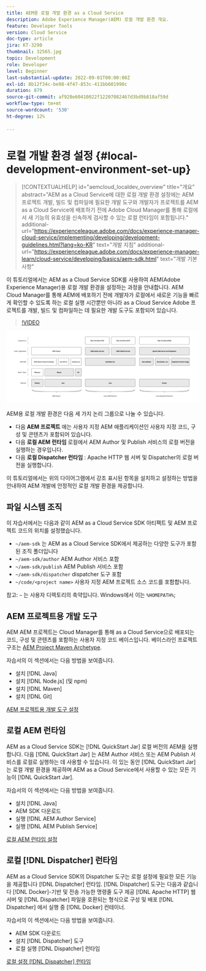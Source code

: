 ```yaml
---
title: AEM용 로컬 개발 환경 as a Cloud Service
description: Adobe Experience Manager(AEM) 로컬 개발 환경 개요.
feature: Developer Tools
version: Cloud Service
doc-type: article
jira: KT-3290
thumbnail: 32565.jpg
topic: Development
role: Developer
level: Beginner
last-substantial-update: 2022-09-01T00:00:00Z
exl-id: 8b12f34c-be98-4f47-853c-411bb601990c
duration: 879
source-git-commit: af928e60410022f12207082467d3bd9b818af59d
workflow-type: tm+mt
source-wordcount: '530'
ht-degree: 12%

---
```


# 로컬 개발 환경 설정 {#local-development-environment-set-up}

>[!CONTEXTUALHELP]
>id="aemcloud_localdev_overview"
>title="개요"
>abstract="AEM as a Cloud Service에 대한 로컬 개발 환경 설정에는 AEM 프로젝트 개발, 빌드 및 컴파일에 필요한 개발 도구와 개발자가 프로젝트를 AEM as a Cloud Service에 배포하기 전에 Adobe Cloud Manager를 통해 로컬에서 새 기능의 유효성을 신속하게 검사할 수 있는 로컬 런타임이 포함됩니다."
>additional-url="https://experienceleague.adobe.com/docs/experience-manager-cloud-service/implementing/developing/development-guidelines.html?lang=ko-KR" text="개발 지침"
>additional-url="https://experienceleague.adobe.com/docs/experience-manager-learn/cloud-service/developing/basics/aem-sdk.html" text="개발 기본 사항"

이 튜토리얼에서는 AEM as a Cloud Service SDK를 사용하여 AEM(Adobe Experience Manager)용 로컬 개발 환경을 설정하는 과정을 안내합니다. AEM Cloud Manager를 통해 AEM에 배포하기 전에 개발자가 로컬에서 새로운 기능을 빠르게 확인할 수 있도록 하는 로컬 실행 시간뿐만 아니라 as a Cloud Service Adobe 프로젝트를 개발, 빌드 및 컴파일하는 데 필요한 개발 도구도 포함되어 있습니다.

>[!VIDEO](https://video.tv.adobe.com/v/32565?quality=12&learn=on)

![AEM as a Cloud Service 로컬 개발 환경 기술 스택](./assets/overview/aem-sdk-technology-stack.png)

AEM용 로컬 개발 환경은 다음 세 가지 논리 그룹으로 나눌 수 있습니다.

+ 다음 __AEM 프로젝트__ 에는 사용자 지정 AEM 애플리케이션인 사용자 지정 코드, 구성 및 콘텐츠가 포함되어 있습니다.
+ 다음 __로컬 AEM 런타임__ 로컬에서 AEM Author 및 Publish 서비스의 로컬 버전을 실행하는 경우입니다.
+ 다음 __로컬 Dispatcher 런타임__ : Apache HTTP 웹 서버 및 Dispatcher의 로컬 버전을 실행합니다.

이 튜토리얼에서는 위의 다이어그램에서 강조 표시된 항목을 설치하고 설정하는 방법을 안내하여 AEM 개발에 안정적인 로컬 개발 환경을 제공합니다.

## 파일 시스템 조직

이 자습서에서는 다음과 같이 AEM as a Cloud Service SDK 아티팩트 및 AEM 프로젝트 코드의 위치를 설정했습니다.

+ `~/aem-sdk` 는 AEM as a Cloud Service SDK에서 제공하는 다양한 도구가 포함된 조직 폴더입니다
+ `~/aem-sdk/author` AEM Author 서비스 포함
+ `~/aem-sdk/publish` AEM Publish 서비스 포함
+ `~/aem-sdk/dispatcher` dispatcher 도구 포함
+ `~/code/<project name>` 사용자 지정 AEM 프로젝트 소스 코드를 포함합니다.

참고: `~` 는 사용자 디렉토리의 축약입니다. Windows에서 이는 `%HOMEPATH%`;

## AEM 프로젝트용 개발 도구

AEM AEM 프로젝트는 Cloud Manager를 통해 as a Cloud Service으로 배포되는 코드, 구성 및 콘텐츠를 포함하는 사용자 지정 코드 베이스입니다. 베이스라인 프로젝트 구조는 [AEM Project Maven Archetype](https://github.com/adobe/aem-project-archetype).

자습서의 이 섹션에서는 다음 방법을 보여줍니다.

+ 설치 [!DNL Java]
+ 설치 [!DNL Node.js] (및 npm)
+ 설치 [!DNL Maven]
+ 설치 [!DNL Git]

[AEM 프로젝트용 개발 도구 설정](./development-tools.md)

## 로컬 AEM 런타임

AEM as a Cloud Service SDK는 [!DNL QuickStart Jar] 로컬 버전의 AEM을 실행합니다. 다음 [!DNL QuickStart Jar] 는 AEM Author 서비스 또는 AEM Publish 서비스를 로컬로 실행하는 데 사용할 수 있습니다. 이 있는 동안 [!DNL QuickStart Jar] 는 로컬 개발 환경을 제공하며 AEM as a Cloud Service에서 사용할 수 있는 모든 기능이 [!DNL QuickStart Jar].

자습서의 이 섹션에서는 다음 방법을 보여줍니다.

+ 설치 [!DNL Java]
+ AEM SDK 다운로드
+ 실행 [!DNL AEM Author Service]
+ 실행 [!DNL AEM Publish Service]

[로컬 AEM 런타임 설정](./aem-runtime.md)

## 로컬 [!DNL Dispatcher] 런타임

AEM as a Cloud Service SDK의 Dispatcher 도구는 로컬 설정에 필요한 모든 기능을 제공합니다 [!DNL Dispatcher] 런타임. [!DNL Dispatcher] 도구는 다음과 같습니다 [!DNL Docker]-기반 및 전송 가능한 명령줄 도구 제공 [!DNL Apache HTTP] 웹 서버 및 [!DNL Dispatcher] 파일을 호환되는 형식으로 구성 및 배포 [!DNL Dispatcher] 에서 실행 중 [!DNL Docker] 컨테이너.

자습서의 이 섹션에서는 다음 방법을 보여줍니다.

+ AEM SDK 다운로드
+ 설치 [!DNL Dispatcher] 도구
+ 로컬 실행 [!DNL Dispatcher] 런타임

[로컬 설정 [!DNL Dispatcher] 런타임](./dispatcher-tools.md)
